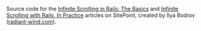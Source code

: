 Source code for the
[Infinite Scrolling in Rails: The Basics](http://www.sitepoint.com/infinite-scrolling-rails-basics/) and
[Infinite Scrolling with Rails, In Practice](http://www.sitepoint.com/infinite-scrolling-rails-practice/) articles on
 SitePoint,
created by Ilya Bodrov ([radiant-wind.com](http://radiant-wind.com)).